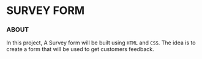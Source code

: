 # SURVEY FORM

### ABOUT
In this project, A Survey form will be built using `HTML` and `CSS`. The idea is to create a form that will be used to get customers feedback.
